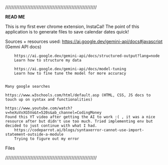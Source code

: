 //////////////////////////////////////////////////////////

**READ ME**

This is my first ever chrome extension, InstaCal! The point of this application is to generate files to save calendar dates quick! 


Sources + resources used: 
    https://ai.google.dev/gemini-api/docs#javascript (Gemni API docs)
        
        https://ai.google.dev/gemini-api/docs/structured-output?lang=node
        Learn how to structure my data 
        
        https://ai.google.dev/gemini-api/docs/model-tuning
        Learn how to fine tune the model for more accuracy 

        
    Many google searches 

    https://www.w3schools.com/html/default.asp (HTML, CSS, JS docs to touch up on syntax and functionalities)

    https://www.youtube.com/watch?v=heXuVxXG5Vo&t=520s&ab_channel=CodingMoney
    Found this YT video after getting the AI to work :( , it was a nice resource after but didn't use too much. Tried implementing env but decided to just continue with what I had. 
        https://codeparrot.ai/blogs/syntaxerror-cannot-use-import-statement-outside-a-module
        Trying to figure out my error 

    



Files



//////////////////////////////////////////////////////////
